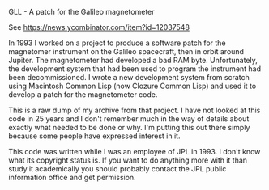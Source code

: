 GLL - A patch for the Galileo magnetometer

See https://news.ycombinator.com/item?id=12037548

In 1993 I worked on a project to produce a software patch for the magnetomer instrument on the Galileo spacecraft, then in orbit around Jupiter.  The magnetometer had developed a bad RAM byte.  Unfortunately, the development system that had been used to program the instrument had been decommissioned.  I wrote a new development system from scratch using Macintosh Common Lisp (now Clozure Common Lisp) and used it to develop a patch for the magnetometer code.

This is a raw dump of my archive from that project.  I have not looked at this code in 25 years and I don't remember much in the way of details about exactly what needed to be done or why.  I'm putting this out there simply because some people have expressed interest in it.

This code was written while I was an employee of JPL in 1993.  I don't know what its copyright status is.  If you want to do anything more with it than study it academically you should probably contact the JPL public information office and get permission.
